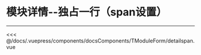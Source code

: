 # 模块详情--独占一行（span设置）

---

<common-code-format isShowModule>
  <docsComponents-TModuleForm-detailspan slot="source"></docsComponents-TModuleForm-detailspan>
 <<< @/docs/.vuepress/components/docsComponents/TModuleForm/detailspan.vue
</common-code-format>
